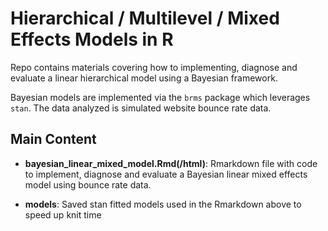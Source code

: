 # Hierarchical / Multilevel / Mixed Effects Models in R

Repo contains materials covering how to implementing, diagnose and evaluate a linear hierarchical model using a Bayesian framework.

Bayesian models are implemented via the `brms` package which leverages `stan`. The data analyzed is simulated website bounce rate data. 

## Main Content

- **bayesian_linear_mixed_model.Rmd(/html)**: Rmarkdown file with code to implement, diagnose and evaluate a Bayesian linear mixed effects model using bounce rate data.

- **models**: Saved stan fitted models used in the Rmarkdown above to speed up knit time

